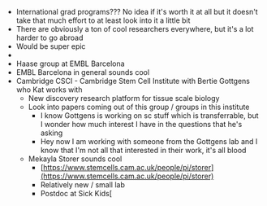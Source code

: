 - International grad programs??? No idea if it's worth it at all but it doesn't take that much effort to at least look into it a little bit
- There are obviously a ton of cool researchers everywhere, but it's a lot harder to go abroad
- Would be super epic
-
- Haase group at EMBL Barcelona
- EMBL Barcelona in general sounds cool
- Cambridge CSCI - Cambridge Stem Cell Institute with Bertie Gottgens who Kat works with
	- New discovery research platform for tissue scale biology
	- Look into papers coming out of this group / groups in this institute
		- I know Gottgens is working on sc stuff which is transferrable, but I wonder how much interest I have in the questions that he's asking
		- Hey now I am working with someone from the Gottgens lab and I know that I'm not all that interested in their work, it's all blood
	- Mekayla Storer sounds cool
		- [https://www.stemcells.cam.ac.uk/people/pi/storer](https://www.stemcells.cam.ac.uk/people/pi/storer)
		- Relatively new / small lab
		- Postdoc at Sick Kids[